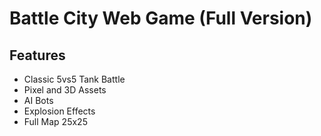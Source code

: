 # Battle City Web Game (Full Version)

## Features
- Classic 5vs5 Tank Battle
- Pixel and 3D Assets
- AI Bots
- Explosion Effects
- Full Map 25x25

